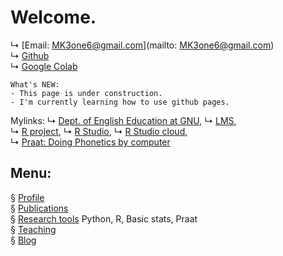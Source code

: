 # Welcome.


↳ [Email: MK3one6@gmail.com](mailto: MK3one6@gmail.com)  
↳ [Github](https://www.github.com/)  
↳ [Google Colab](https://colab.research.google.com/)
```
What's NEW:  
- This page is under construction. 
- I'm currently learning how to use github pages.
```

Mylinks: 
↳ [Dept. of English Education at GNU](https://www.gnu.ac.kr**), ↳ [LMS](https://rec.ac.kr/gnu),  
↳ [R project](https://www.r-project.org/), ↳ [R Studio](https://www.rstudio.com/), ↳ [R Studio cloud](https://rstudio.cloud/),  
↳ [Praat: Doing Phonetics by computer](https://www.fon.hum.uva.nl/praat/)   

## Menu:

§ [Profile](/contents/profile.md)  
§ [Publications](/publications.md)  
§ [Research tools](/contents/tools.md) Python, R, Basic stats, Praat  
§ [Teaching](/contents/teaching.md)  
§ [Blog](/blog/blogmain.md)

